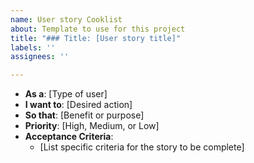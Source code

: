 ```yaml
---
name: User story Cooklist
about: Template to use for this project
title: "### Title: [User story title]"
labels: ''
assignees: ''

---
```


- **As a**: [Type of user]
- **I want to**: [Desired action]
- **So that**: [Benefit or purpose]
- **Priority**: [High, Medium, or Low]
- **Acceptance Criteria**:
  - [List specific criteria for the story to be complete]
